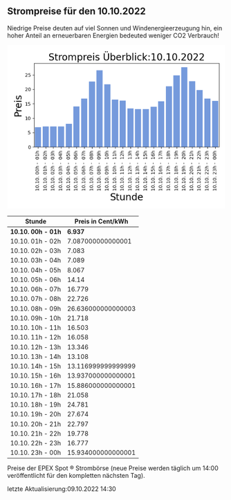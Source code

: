 
## Strompreise für den 10.10.2022

Niedrige Preise deuten auf viel Sonnen und Windenergieerzeugung hin, ein hoher Anteil an erneuerbaren Energien bedeuted weniger CO2 Verbrauch!

![Strompreis übersicht](imgs/strompreis_uebersicht.png)

| Stunde | Preis in Cent/kWh |
|---|---|
| **10.10. 00h -  01h** | **6.937** | 
| 10.10. 01h -  02h | 7.087000000000001 | 
| 10.10. 02h -  03h | 7.083 | 
| 10.10. 03h -  04h | 7.089 | 
| 10.10. 04h -  05h | 8.067 | 
| 10.10. 05h -  06h | 14.14 | 
| 10.10. 06h -  07h | 16.779 | 
| 10.10. 07h -  08h | 22.726 | 
| 10.10. 08h -  09h | 26.636000000000003 | 
| 10.10. 09h -  10h | 21.718 | 
| 10.10. 10h -  11h | 16.503 | 
| 10.10. 11h -  12h | 16.058 | 
| 10.10. 12h -  13h | 13.346 | 
| 10.10. 13h -  14h | 13.108 | 
| 10.10. 14h -  15h | 13.116999999999999 | 
| 10.10. 15h -  16h | 13.937000000000001 | 
| 10.10. 16h -  17h | 15.886000000000001 | 
| 10.10. 17h -  18h | 21.058 | 
| 10.10. 18h -  19h | 24.781 | 
| 10.10. 19h -  20h | 27.674 | 
| 10.10. 20h -  21h | 22.797 | 
| 10.10. 21h -  22h | 19.778 | 
| 10.10. 22h -  23h | 16.777 | 
| 10.10. 23h -  00h | 15.934000000000001 | 

Preise der EPEX Spot ® Strombörse (neue Preise werden täglich um 14:00 veröffentlicht für den kompletten nächsten Tag).

letzte Aktualisierung:09.10.2022 14:30
